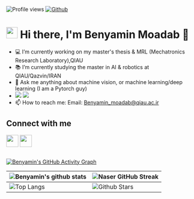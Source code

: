 


![Profile views](https://visitor-badge.glitch.me/badge?page_id=BenyaminMoadab)
[![Github](https://img.shields.io/github/followers/BenyaminMoadab?label=Follow&style=social)](https://github.com/BenyaminMoadab)

# <img src="https://raw.githubusercontent.com/MartinHeinz/MartinHeinz/master/wave.gif" width="30px"> Hi there, I'm Benyamin Moadab 👋
- 💻 I’m currently working on my master's thesis & MRL (Mechatronics Research Laboratory),QIAU 
- 📚 I’m currently studying the master in AI & robotics at QIAU/Qazvin/IRAN
- 💬 Ask me anything about machine vision, or machine learning/deep learning (I am a Pytorch guy)
- [<img src="https://img.shields.io/badge/pytorch-78268A?style=for-the-badge&logo=pytorch" />](https://www.pytorch.org) [<img src="https://img.shields.io/badge/python-20435F?style=for-the-badge&logo=python" />](https://www.python.org)
- 📫 How to reach me: Email: Benyamin_moadab@qiau.ac.ir

<h2> Connect with me </h2>
<a href = 'https://www.linkedin.com/in/benyamin-moadab-01a27314a/'> <img width = '32px' align= 'center' src="https://raw.githubusercontent.com/rahulbanerjee26/githubAboutMeGenerator/main/icons/linked-in-alt.svg"/></a> 
<a href = 'https://github.com/BenyaminMoadab'> <img width = '32px' align= 'center' src="https://raw.githubusercontent.com/rahulbanerjee26/githubAboutMeGenerator/main/icons/github.svg"/></a>


<br>
<br>

[![Benyamin's GitHub Activity Graph](https://activity-graph.herokuapp.com/graph?username=BenyaminMoadab&theme=tokyonight)](https://git.io/praveenscience)

| ![Benyamin's github stats](https://github-readme-stats.vercel.app/api?username=BenyaminMoadab&show_icons=true&theme=tokyonight) | ![Naser GitHub Streak](https://github-readme-streak-stats.herokuapp.com/?user=snrazavi&theme=tokyonight) |
| --- | --- |
| ![Top Langs](https://github-readme-stats.vercel.app/api/top-langs/?username=BenyaminMoadab&theme=tokyonight) | ![Github Stars](https://github-readme-stats.vercel.app/api?username=BenyaminMoadab&show_icons=true&locale=en&count_private=true&hide_rank=true&custom_title=My%20GitHub%20Stats&disable_animations=true&theme=tokyonight) |

